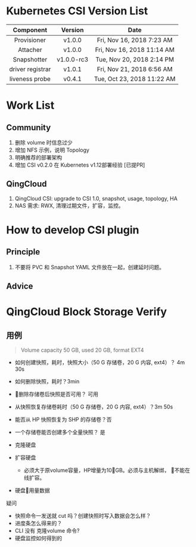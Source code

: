 # Kubernetes CSI Version List
|Component|Version|Date|
|:---:|:---:|:---:|
|Provisioner|v1.0.0|Fri, Nov 16, 2018 7:23 AM|
|Attacher|v1.0.0|Fri, Nov 16, 2018 11:14 AM|
|Snapshotter|v1.0.0-rc3|Tue, Nov 20, 2018 2:14 PM|
|driver registrar|v1.0.1|Fri, Nov 21, 2018 6:56 AM|
|liveness probe|v0.4.1|Tue, Oct 23, 2018 11:22 AM|

# Work List
## Community
1. 删除 volume 时信息过少
2. 增加 NFS 示例，说明 Topology
3. 明确推荐的部署架构
4. 增加 CSI v0.2.0 在 Kubernetes v1.12部署经验 [已提PR]

## QingCloud
1. QingCloud CSI: upgrade to CSI 1.0, snapshot, usage, topology, HA
2. NAS 需求: RWX, 清理过期文件，扩容，监控。
# How to develop CSI plugin
## Principle
1. 不要将 PVC 和 Snapshot YAML 文件放在一起，创建延时问题。

## Advice


# QingCloud Block Storage Verify
## 用例

> Volume capacity 50 GB, used 20 GB, format EXT4

- 如何创建快照，耗时，快照大小（50 G 存储卷，20 G 内容, ext4）？ 4m 30s
- 如何删除快照，耗时？3min
- 删除存储卷后快照是否可用？ 可用
- 从快照恢复存储卷耗时（50 G 存储卷，20 G 内容, ext4）？3m 50s

- 能否从 HP 快照恢复为 SHP 的存储卷？否

- 一个存储卷能否创建多个全量快照？ 是

- 克隆硬盘

- 扩容硬盘

    - 必须大于原volume容量，HP增量为10GB。必须与主机解绑， 不能在线扩容。

- 硬盘用量数据

疑问
- 快照命令一发送就 cut 吗？创建快照时写入数据会怎么样？
- 进度条怎么得来的？
- CLI 没有 克隆volume 命令?
- 硬盘监控如何得到的
